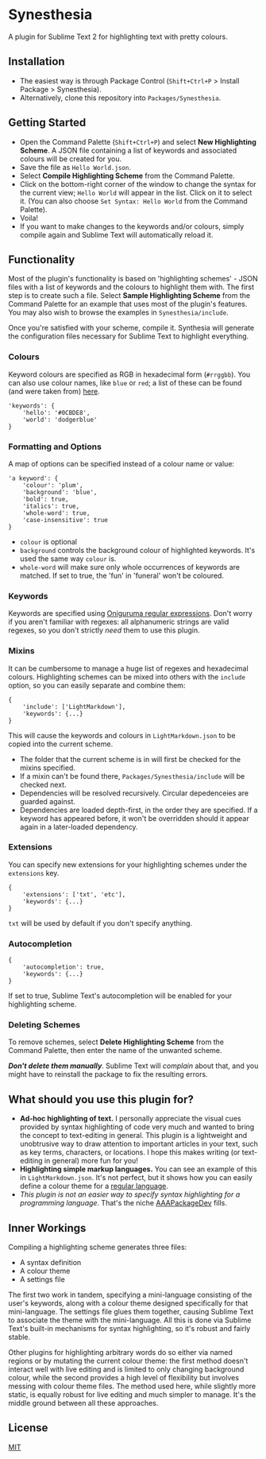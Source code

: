 Synesthesia
===========

A plugin for Sublime Text 2 for highlighting text with pretty colours.

Installation
------------

- The easiest way is through Package Control (`Shift+Ctrl+P` > Install Package > Synesthesia).
- Alternatively, clone this repository into `Packages/Synesthesia`.

Getting Started
---------------

- Open the Command Palette (`Shift+Ctrl+P`) and select **New Highlighting Scheme**. A JSON file containing a list of keywords and associated colours will be created for you.
- Save the file as `Hello World.json`.
- Select **Compile Highlighting Scheme** from the Command Palette.
- Click on the bottom-right corner of the window to change the syntax for the current view; `Hello World` will appear in the list. Click on it to select it. (You can also choose `Set Syntax: Hello World` from the Command Palette).
- Voila!
- If you want to make changes to the keywords and/or colours, simply compile again and Sublime Text will automatically reload it.

Functionality
-------------

Most of the plugin's functionality is based on 'highlighting schemes' - JSON files with a list of keywords and the colours to highlight them with. The first step is to create such a file. Select **Sample Highlighting Scheme** from the Command Palette for an example that uses most of the plugin's features. You may also wish to browse the examples in `Synesthesia/include`.

Once you're satisfied with your scheme, compile it. Synthesia will generate the configuration files necessary for Sublime Text to highlight everything.

### Colours

Keyword colours are specified as RGB in hexadecimal form (`#rrggbb`). You can also use colour names, like `blue` or `red`; a list of these can be found (and were taken from) [here](http://en.wikipedia.org/wiki/Web_colours#X11_color_names).

	'keywords': {
		'hello': '#0CBDE8',
		'world': 'dodgerblue'
	}

### Formatting and Options

A map of options can be specified instead of a colour name or value:

	'a keyword': {
		'colour': 'plum',
		'background': 'blue',
		'bold': true,
		'italics': true,
		'whole-word': true,
		'case-insensitive': true
	}

- `colour` is optional
- `background` controls the background colour of highlighted keywords. It's used the same way `colour` is.
- `whole-word` will make sure only whole occurrences of keywords are matched. If set to true, the 'fun' in 'funeral' won't be coloured.

### Keywords

Keywords are specified using [Oniguruma regular expressions](http://manual.macromates.com/en/regular_expressions). Don't worry if you aren't familiar with regexes: all alphanumeric strings are valid regexes, so you don't strictly *need* them to use this plugin.

### Mixins

It can be cumbersome to manage a huge list of regexes and hexadecimal colours. Highlighting schemes can be mixed into others with the `include` option, so you can easily separate and combine them:

	{
		'include': ['LightMarkdown'],
		'keywords': {...}
	}

This will cause the keywords and colours in `LightMarkdown.json` to be copied into the current scheme.

- The folder that the current scheme is in will first be checked for the mixins specified.
- If a mixin can't be found there, `Packages/Synesthesia/include` will be checked next.
- Dependencies will be resolved recursively. Circular depedenceies are guarded against.
- Dependencies are loaded depth-first, in the order they are specified. If a keyword has appeared before, it won't be overridden should it appear again in a later-loaded dependency.

### Extensions

You can specify new extensions for your highlighting schemes under the `extensions` key.

	{
		'extensions': ['txt', 'etc'],
		'keywords': {...}
	}

`txt` will be used by default if you don't specify anything.

### Autocompletion

	{
		'autocompletion': true,
		'keywords': {...}
	}

If set to true, Sublime Text's autocompletion will be enabled for your highlighting scheme.

### Deleting Schemes

To remove schemes, select **Delete Highlighting Scheme** from the Command Palette, then enter the name of the unwanted scheme.

***Don't delete them manually***. Sublime Text will *complain* about that, and you might have to reinstall the package to fix the resulting errors.

What should you use this plugin for?
------------------------------------

- **Ad-hoc highlighting of text.** I personally appreciate the visual cues provided by syntax highlighting of code very much and wanted to bring the concept to text-editing in general. This plugin is a lightweight and unobtrusive way to draw attention to important articles in your text, such as key terms, characters, or locations. I hope this makes writing (or text-editing in general) more fun for you!
- **Highlighting simple markup languages.** You can see an example of this in `LightMarkdown.json`. It's not perfect, but it shows how you can easily define a colour theme for a [regular language](http://en.wikipedia.org/wiki/Chomsky_hierarchy).
- *This plugin is not an easier way to specify syntax highlighting for a programming language.* That's the niche [AAAPackageDev](https://github.com/SublimeText/AAAPackageDev) fills.

Inner Workings
--------------

Compiling a highlighting scheme generates three files:

- A syntax definition
- A colour theme
- A settings file

The first two work in tandem, specifying a mini-language consisting of the user's keywords, along with a colour theme designed specifically for that mini-language. The settings file glues them together, causing Sublime Text to associate the theme with the mini-language. All this is done via Sublime Text's built-in mechanisms for syntax highlighting, so it's robust and fairly stable.

Other plugins for highlighting arbitrary words do so either via named regions or by mutating the current colour theme: the first method doesn't interact well with live editing and is limited to only changing background colour, while the second provides a high level of flexibility but involves messing with colour theme files. The method used here, while slightly more static, is equally robust for live editing and much simpler to manage. It's the middle ground between all these approaches.

License
--------

[MIT](http://opensource.org/licenses/MIT)
